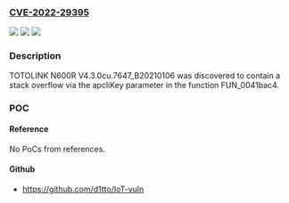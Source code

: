 ### [CVE-2022-29395](https://cve.mitre.org/cgi-bin/cvename.cgi?name=CVE-2022-29395)
![](https://img.shields.io/static/v1?label=Product&message=n%2Fa&color=blue)
![](https://img.shields.io/static/v1?label=Version&message=n%2Fa&color=blue)
![](https://img.shields.io/static/v1?label=Vulnerability&message=n%2Fa&color=brighgreen)

### Description

TOTOLINK N600R V4.3.0cu.7647_B20210106 was discovered to contain a stack overflow via the apcliKey parameter in the function FUN_0041bac4.

### POC

#### Reference
No PoCs from references.

#### Github
- https://github.com/d1tto/IoT-vuln

